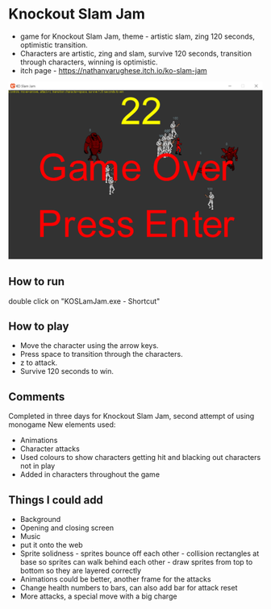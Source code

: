 # Knockout Slam Jam
- game for Knockout Slam Jam, theme - artistic slam, zing 120 seconds, optimistic transition.
- Characters are artistic, zing and slam, survive 120 seconds, transition through characters, winning is optimistic.
- itch page - https://nathanvarughese.itch.io/ko-slam-jam

![alt text](https://github.com/nvarughese/KOSlamJam/blob/master/screen_shot.PNG)

## How to run
double click on "KOSLamJam.exe - Shortcut"

## How to play
- Move the character using the arrow keys.
- Press space to transition through the characters.
- z to attack.
- Survive 120 seconds to win.

## Comments
Completed in three days for Knockout Slam Jam, second attempt of using monogame
New elements used:
- Animations
- Character attacks
- Used colours to show characters getting hit and blacking out characters not in play
- Added in characters throughout the game

## Things I could add
- Background
- Opening and closing screen
- Music
- put it onto the web
- Sprite solidness
      - sprites bounce off each other
      - collision rectangles at base so sprites can walk behind each other
      - draw sprites from top to bottom so they are layered correctly
- Animations could be better, another frame for the attacks
- Change health numbers to bars, can also add bar for attack reset
- More attacks, a special move with a big charge
